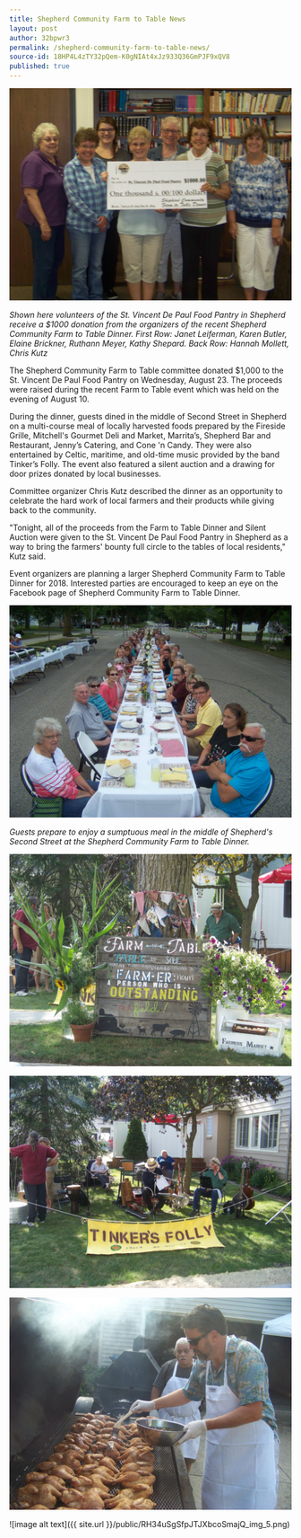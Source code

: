 ```yaml
---
title: Shepherd Community Farm to Table News
layout: post
author: 32bpwr3
permalink: /shepherd-community-farm-to-table-news/
source-id: 18HP4L4zTY32pQem-K0gNIAt4xJz933Q36GmPJF9xQV8
published: true
---
```

![image alt text](/public/RH34uSgSfpJTJXbcoSmajQ_img_0.jpg)

*Shown here volunteers of the St. Vincent De Paul Food Pantry in Shepherd receive a $1000 donation from the organizers of the recent Shepherd Community Farm to Table Dinner. First Row: Janet Leiferman, Karen Butler, Elaine Brickner, Ruthann Meyer, Kathy Shepard. Back Row: Hannah Mollett, Chris Kutz*

The Shepherd Community Farm to Table committee donated $1,000 to the St. Vincent De Paul Food Pantry on Wednesday, August 23. The proceeds were raised during the recent Farm to Table event which was held on the evening of August 10.

During the dinner,  guests dined in the middle of Second Street in Shepherd on a multi-course meal of locally harvested foods prepared by the Fireside Grille, Mitchell's Gourmet Deli and Market, Marrita’s, Shepherd Bar and Restaurant, Jenny’s Catering, and Cone 'n Candy.  They were also entertained by Celtic, maritime, and old-time music provided by the band Tinker’s Folly. The event also featured a silent auction and a drawing for door prizes donated by local businesses.

Committee organizer Chris Kutz described the dinner as an opportunity to celebrate the hard work of local farmers and their products while giving back to the community.

"Tonight, all of the proceeds from the Farm to Table Dinner and Silent Auction were given to the St. Vincent De Paul Food Pantry in Shepherd as a way to bring the farmers' bounty full circle to the tables of local residents," Kutz said.

Event organizers are planning a larger Shepherd Community Farm to Table Dinner for 2018. Interested parties are encouraged to keep an eye on the Facebook page of Shepherd Community Farm to Table Dinner.

![image alt text](/public/RH34uSgSfpJTJXbcoSmajQ_img_1.png)

*Guests prepare to enjoy a sumptuous meal in the middle of Shepherd's Second Street at the Shepherd Community Farm to Table Dinner.*

![image alt text](/public/RH34uSgSfpJTJXbcoSmajQ_img_2.jpg)

![image alt text](/public/RH34uSgSfpJTJXbcoSmajQ_img_3.jpg)

![image alt text](/public/RH34uSgSfpJTJXbcoSmajQ_img_4.jpg)

![image alt text]({{ site.url }}/public/RH34uSgSfpJTJXbcoSmajQ_img_5.png)

